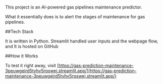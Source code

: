 This project is an AI-powered gas pipelines maintenance predictor. 

What it essentially does is to alert the stages of maintenance for gas pipelines. 

##Tech Stack

It is written in Python.
Streamlit handled user inputs and the webpage flow, and
It is hosted on GitHub


##How it Works

To test it right away, visit [https://gas-prediction-maintenance-3peuwgeird5tyhv5rpswej.streamlit.app/](https://gas-prediction-maintenance-3peuwgeird5tyhv5rpswej.streamlit.app/)

